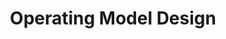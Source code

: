 ---
layout: sub-service
order: 1
title: "Operating Model Design"
parent: "Organizational Design and Alignment"
description: "SLKone's Operating Model Design services ensure that your organization's structure, processes, and systems are optimized to support your strategic goals and drive business performance."
approach: "We assess your current operating model to identify strengths and areas for improvement. Our team collaborates with your leadership to design an operating model that aligns with your strategic objectives, enhances efficiency, and supports sustainable growth."
intro: "Optimize your organization's structure and processes to drive performance and support strategic goals through tailored Operating Model Design services."
focus_areas:
  - title: "Current State Assessment"
    content: "Analyze your existing operating model to identify strengths, weaknesses, and opportunities for improvement."
  - title: "Future State Design"
    content: "Design an operating model that aligns with your strategic objectives and business requirements."
  - title: "Governance Structure Development"
    content: "Establish clear decision-making processes and accountability frameworks to support your operating model."
  - title: "Performance Metric Design"
    content: "Develop KPIs that align with your new operating model and strategic goals."
  - title: "Implementation Planning"
    content: "Create detailed plans for transitioning to the new operating model, ensuring seamless execution."
why_choose:
  - "Comprehensive Operating Model Expertise"
  - "Strategic Alignment with Business Goals"
  - "Data-Driven Design Approach"
  - "Proven Methodologies for Successful Implementation"
cta: "Contact us to design an Operating Model that drives your strategic objectives and enhances organizational performance."
icon: "fa-object-group"
color: "cinnabar"
image: "/assets/images/backgrounds/operating-model-design.webp"
permalink: /services/organizational-design-and-alignment/operating-model-design
redirect_to: /services/organizational-design-and-alignment#operating-model-design
---